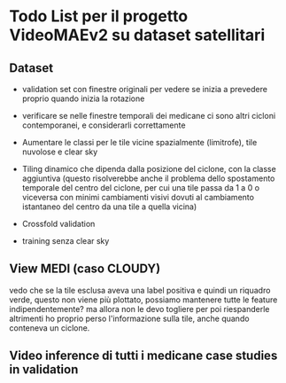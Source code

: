 # Todo List per il progetto VideoMAEv2 su dataset satellitari



## Dataset

- validation set con finestre originali per vedere se inizia a prevedere proprio quando inizia la rotazione

- verificare se nelle finestre temporali dei medicane ci sono altri cicloni contemporanei, e considerarli correttamente

- Aumentare le classi per le tile vicine spazialmente (limitrofe), tile nuvolose e clear sky

- Tiling dinamico che dipenda dalla posizione del ciclone, con la classe aggiuntiva (questo risolverebbe anche il problema dello spostamento temporale del centro del ciclone, per cui una tile passa da 1 a 0 o viceversa con minimi cambiamenti visivi dovuti al cambiamento istantaneo del centro da una tile a quella vicina)

- Crossfold validation 

- training senza clear sky





## View MEDI (caso CLOUDY)
vedo che se la tile esclusa aveva una label positiva e quindi un riquadro verde, questo non viene più plottato, possiamo mantenere tutte le feature indipendentemente? ma allora non le devo togliere per poi riespanderle altrimenti ho proprio perso l'informazione sulla tile, anche quando conteneva un ciclone.





## Video inference di tutti i medicane case studies in validation




